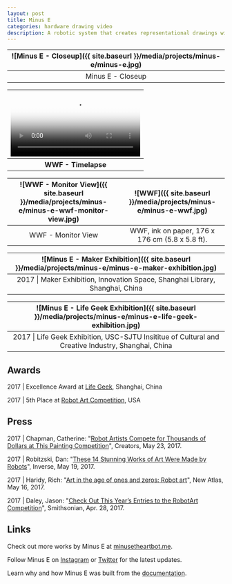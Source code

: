 ```yaml
---
layout: post
title: Minus E
categories: hardware drawing video
description: A robotic system that creates representational drawings with scribbles.
---
```


![Minus E - Closeup]({{ site.baseurl }}/media/projects/minus-e/minus-e.jpg) |
:----------: |
Minus E - Closeup |

<table style="width: 100%;">
  <thead><tr><th>
    <video controls width="100%" preload="auto" poster="{{ site.baseurl }}/media/projects/minus-e/minus-e-wwf-timelapse.jpg">
      <source src="{{ site.baseurl }}/media/projects/minus-e/minus-e-wwf-timelapse.mp4" type='video/mp4'>
    </video>
  </th></tr></thead>
  <tbody><tr style="text-align: center;"><th>
    WWF - Timelapse
  </th></tr></tbody>
</table>

![WWF - Monitor View]({{ site.baseurl }}/media/projects/minus-e/minus-e-wwf-monitor-view.jpg) | ![WWF]({{ site.baseurl }}/media/projects/minus-e/minus-e-wwf.jpg)
:----------: | :----------:
WWF - Monitor View | WWF, ink on paper, 176 x 176 cm (5.8 x 5.8 ft).

![Minus E - Maker Exhibition]({{ site.baseurl }}/media/projects/minus-e/minus-e-maker-exhibition.jpg) |
:----------: |
2017 \| Maker Exhibition, Innovation Space, Shanghai Library, Shanghai, China |

![Minus E - Life Geek Exhibition]({{ site.baseurl }}/media/projects/minus-e/minus-e-life-geek-exhibition.jpg) |
:----------: |
2017 \| Life Geek Exhibition, USC-SJTU Insititue of Cultural and Creative Industry, Shanghai, China |

## Awards

2017 \| Excellence Award at [Life Geek](http://www.manamana.net/lifegeek/21), Shanghai, China

2017 \| 5th Place at [Robot Art Competition](https://robotart.org/2017-winners/), USA

## Press

2017 \| Chapman, Catherine: "[Robot Artists Compete for Thousands of Dollars at This Painting Competition](https://creators.vice.com/en_au/article/xwqk3n/robot-artists-compete-for-thousands-of-dollars-at-this-painting-competition)", Creators, May 23, 2017.

2017 \| Robitzski, Dan: "[These 14 Stunning Works of Art Were Made by Robots](https://www.inverse.com/article/31847-2017-robot-art-competition-winners)", Inverse, May 19, 2017.

2017 \| Haridy, Rich: "[Art in the age of ones and zeros: Robot art](https://newatlas.com/art-ones-and-zeros-robotart-painting/49538/)", New Atlas, May 16, 2017.

2017 \| Daley, Jason: "[Check Out This Year’s Entries to the RobotArt Competition](https://www.smithsonianmag.com/smart-news/check-out-entries-years-robotart-competition-180963071/#PibviKXRXsyu1Sq7.99)", Smithsonian, Apr. 28, 2017.

## Links

Check out more works by Minus E at [minusetheartbot.me](http://minusetheartbot.me).

Follow Minus E on [Instagram](https://instagram.com/minusetheartbot) or [Twitter](https://twitter.com/minusetheartbot) for the latest updates.

Learn why and how Minus E was built from the [documentation](https://jackbdu.wordpress.com/category/ima-capstone/).

